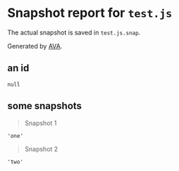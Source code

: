 # Snapshot report for `test.js`

The actual snapshot is saved in `test.js.snap`.

Generated by [AVA](https://avajs.dev).

## an id

    null

## some snapshots

> Snapshot 1

    'one'

> Snapshot 2

    'two'
